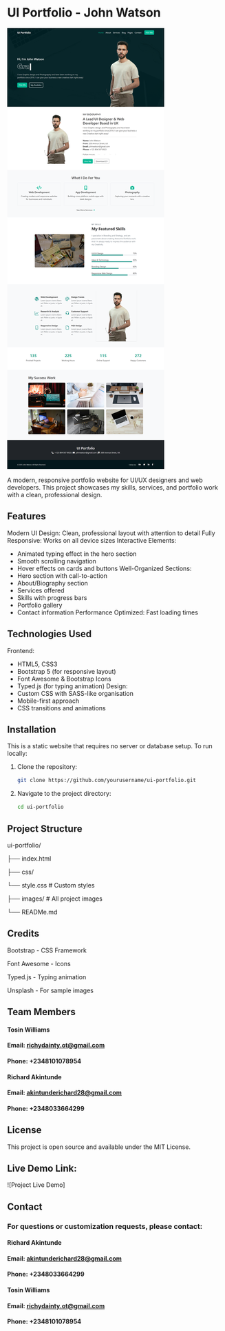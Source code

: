 # UI Portfolio - John Watson

![Project Screenshot](./images/project_image.png)

A modern, responsive portfolio website for UI/UX designers and web developers. This project showcases my skills, services, and portfolio work with a clean, professional design.

## Features

Modern UI Design: Clean, professional layout with attention to detail
  Fully Responsive: Works on all device sizes
  Interactive Elements:
  - Animated typing effect in the hero section
  - Smooth scrolling navigation
  - Hover effects on cards and buttons
  Well-Organized Sections:
  - Hero section with call-to-action
  - About/Biography section
  - Services offered
  - Skills with progress bars
  - Portfolio gallery
  - Contact information
  Performance Optimized: Fast loading times

## Technologies Used

Frontend:
  - HTML5, CSS3
  - Bootstrap 5 (for responsive layout)
  - Font Awesome & Bootstrap Icons
  - Typed.js (for typing animation)
Design:
  - Custom CSS with SASS-like organisation
  - Mobile-first approach
  - CSS transitions and animations

## Installation

This is a static website that requires no server or database setup. To run locally:

1. Clone the repository:
   ```bash
   git clone https://github.com/yourusername/ui-portfolio.git

2. Navigate to the project directory:
   ```bash
   cd ui-portfolio

## Project Structure
ui-portfolio/

├── index.html        

├── css/

└── style.css         # Custom styles

├── images/               # All project images


└── READMe.md       

## Credits
Bootstrap - CSS Framework

Font Awesome - Icons

Typed.js - Typing animation

Unsplash - For sample images

## Team Members
#### Tosin Williams
#### Email: richydainty.ot@gmail.com
#### Phone: +2348101078954

#### Richard Akintunde
#### Email: akintunderichard28@gmail.com
#### Phone: +2348033664299

## License
This project is open source and available under the MIT License.

## Live Demo Link:
![Project Live Demo]

## Contact
### For questions or customization requests, please contact:

#### Richard Akintunde
#### Email: akintunderichard28@gmail.com
#### Phone: +2348033664299

#### Tosin Williams
#### Email: richydainty.ot@gmail.com
#### Phone: +2348101078954
